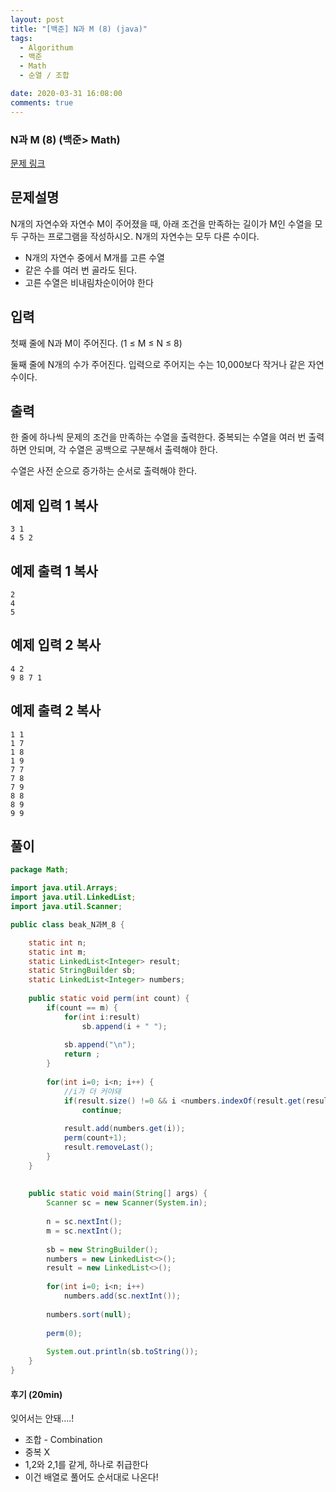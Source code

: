 ```yaml
---
layout: post
title: "[백준] N과 M (8) (java)"
tags:
  - Algorithum
  - 백준
  - Math
  - 순열 / 조합

date: 2020-03-31 16:08:00
comments: true
---
```




###   N과 M (8) (백준> Math)

[문제 링크](https://www.acmicpc.net/problem/15657 )

## 문제설명

N개의 자연수와 자연수 M이 주어졌을 때, 아래 조건을 만족하는 길이가 M인 수열을 모두 구하는 프로그램을 작성하시오. N개의 자연수는 모두 다른 수이다. 

- N개의 자연수 중에서 M개를 고른 수열
- 같은 수를 여러 번 골라도 된다.
- 고른 수열은 비내림차순이어야 한다 

## 입력

첫째 줄에 N과 M이 주어진다. (1 ≤ M ≤ N ≤ 8)

둘째 줄에 N개의 수가 주어진다. 입력으로 주어지는 수는 10,000보다 작거나 같은 자연수이다.

## 출력

한 줄에 하나씩 문제의 조건을 만족하는 수열을 출력한다. 중복되는 수열을 여러 번 출력하면 안되며, 각 수열은 공백으로 구분해서 출력해야 한다.

수열은 사전 순으로 증가하는 순서로 출력해야 한다.

## 예제 입력 1 복사

```
3 1
4 5 2
```

## 예제 출력 1 복사

```
2
4
5
```

## 예제 입력 2 복사

```
4 2
9 8 7 1
```

## 예제 출력 2 복사

```
1 1
1 7
1 8
1 9
7 7
7 8
7 9
8 8
8 9
9 9
```

## 풀이

```java
package Math;

import java.util.Arrays;
import java.util.LinkedList;
import java.util.Scanner;

public class beak_N과M_8 {

	static int n;
	static int m;
	static LinkedList<Integer> result;
	static StringBuilder sb;
	static LinkedList<Integer> numbers;
	
	public static void perm(int count) {
		if(count == m) {
			for(int i:result)
				sb.append(i + " ");
			
			sb.append("\n");
			return ;
		}
		
		for(int i=0; i<n; i++) {
			//i가 더 커야돼
			if(result.size() !=0 && i <numbers.indexOf(result.get(result.size()-1)))
				continue;
			
			result.add(numbers.get(i));
			perm(count+1);
			result.removeLast();
		}
	}
	
	
	public static void main(String[] args) {
		Scanner sc = new Scanner(System.in);
		
		n = sc.nextInt();
		m = sc.nextInt();
		
		sb = new StringBuilder();
		numbers = new LinkedList<>();
		result = new LinkedList<>();
		
		for(int i=0; i<n; i++)
			numbers.add(sc.nextInt());
		
		numbers.sort(null);
		
		perm(0);
		
		System.out.println(sb.toString());
	}
}


```

#### 후기 (20min)

잊어서는 안돼....! <br>

- 조합 - Combination
- 중복 X
- 1,2와 2,1를 같게, 하나로 취급한다
- 이건 배열로 풀어도 순서대로 나온다!